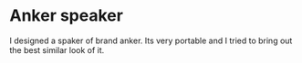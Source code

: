# Anker speaker
I designed a spaker of brand anker. Its very portable and I tried to bring out the best similar look of it.